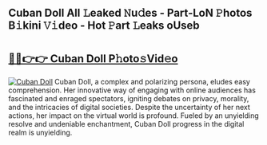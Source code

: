 ## Cuban Doll All 𝙻eaked 𝙽u𝚍es - Part-LoN 𝙿hotos B𝚒kini 𝚅𝚒deo - Hot 𝙿art 𝙻eaks oUseb

# <h2><a href="http://ld05q0.urlbe.top/?page=Cuban+Doll">🔗🔗👉👉 Cuban Doll P𝚑oto𝚜Vid𝚎o</a></h2>

[![Cuban Doll](https://i.imgur.com/eBuTRDB.gif)](http://ld05q0.urlbe.top/?page=Cuban+Doll)
Cuban Doll, a complex and polarizing persona, eludes easy comprehension. Her innovative way of engaging with online audiences has fascinated and enraged spectators, igniting debates on privacy, morality, and the intricacies of digital societies. Despite the uncertainty of her next actions, her impact on the virtual world is profound. Fueled by an unyielding resolve and undeniable enchantment, Cuban Doll progress in the digital realm is unyielding.
